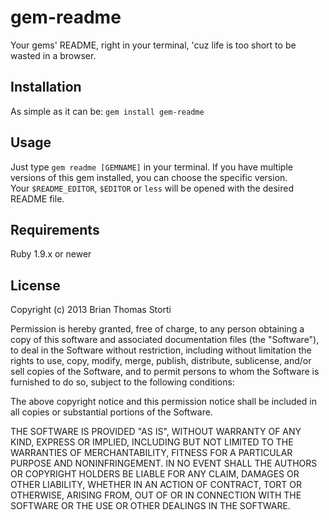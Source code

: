 # gem-readme

Your gems' README, right in your terminal, 'cuz life is too short to be wasted in a browser.

## Installation

As simple as it can be: `gem install gem-readme`

## Usage

Just type `gem readme [GEMNAME]` in your terminal. If you have multiple versions of this gem installed, you can choose the specific version.  
Your `$README_EDITOR`, `$EDITOR` or `less` will be opened with the desired README file.

## Requirements

Ruby 1.9.x or newer

## License

Copyright (c) 2013 Brian Thomas Storti

Permission is hereby granted, free of charge, to any person obtaining a copy of this software and associated documentation files (the "Software"), to deal in the Software without restriction, including without limitation the rights to use, copy, modify, merge, publish, distribute, sublicense, and/or sell copies of the Software, and to permit persons to whom the Software is furnished to do so, subject to the following conditions:

The above copyright notice and this permission notice shall be included in all copies or substantial portions of the Software.

THE SOFTWARE IS PROVIDED "AS IS", WITHOUT WARRANTY OF ANY KIND, EXPRESS OR IMPLIED, INCLUDING BUT NOT LIMITED TO THE WARRANTIES OF MERCHANTABILITY, FITNESS FOR A PARTICULAR PURPOSE AND NONINFRINGEMENT. IN NO EVENT SHALL THE AUTHORS OR COPYRIGHT HOLDERS BE LIABLE FOR ANY CLAIM, DAMAGES OR OTHER LIABILITY, WHETHER IN AN ACTION OF CONTRACT, TORT OR OTHERWISE, ARISING FROM, OUT OF OR IN CONNECTION WITH THE SOFTWARE OR THE USE OR OTHER DEALINGS IN THE SOFTWARE.
